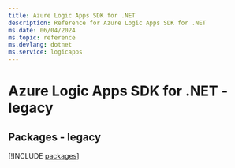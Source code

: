 ```yaml
---
title: Azure Logic Apps SDK for .NET
description: Reference for Azure Logic Apps SDK for .NET
ms.date: 06/04/2024
ms.topic: reference
ms.devlang: dotnet
ms.service: logicapps
---
```

# Azure Logic Apps SDK for .NET - legacy
## Packages - legacy
[!INCLUDE [packages](logic-apps-index.md)]